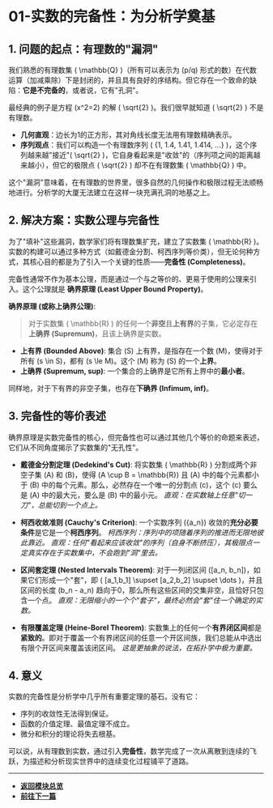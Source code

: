 # 01-实数的完备性：为分析学奠基

## 1. 问题的起点：有理数的"漏洞"

我们熟悉的有理数集 \( \mathbb{Q} \)（所有可以表示为 \(p/q\) 形式的数）在代数运算（加减乘除）下是封闭的，并且具有良好的序结构。但它存在一个致命的缺陷：**它是不完备的**，或者说，它有"孔洞"。

最经典的例子是方程 \(x^2=2\) 的解 \( \sqrt{2} \)。我们很早就知道 \( \sqrt{2} \) 不是有理数。
- **几何直观**：边长为1的正方形，其对角线长度无法用有理数精确表示。
- **序列观点**：我们可以构造一个有理数序列 \( \{1, 1.4, 1.41, 1.414, ...\} \)，这个序列越来越"接近"\( \sqrt{2} \)，它自身看起来是"收敛"的（序列项之间的距离越来越小），但它的极限点 \( \sqrt{2} \) 却不在有理数集 \( \mathbb{Q} \) 中。

这个"漏洞"意味着，在有理数的世界里，很多自然的几何操作和极限过程无法顺畅地进行。分析学的大厦无法建立在这样一块充满孔洞的地基之上。

## 2. 解决方案：实数公理与完备性

为了"填补"这些漏洞，数学家们将有理数集扩充，建立了实数集 \( \mathbb{R} \)。实数的构建可以通过多种方式（如戴德金分割、柯西序列等价类），但无论何种方式，其核心目的都是为了引入一个关键的性质——**完备性 (Completeness)**。

完备性通常不作为基本公理，而是通过一个与之等价的、更易于使用的公理来引入。这个公理就是 **确界原理 (Least Upper Bound Property)**。

**确界原理 (或称上确界公理)**:
> 对于实数集 \( \mathbb{R} \) 的任何一个**非空**且**上有界**的子集，它必定存在**上确界 (Supremum)**，且该上确界是实数。

- **上有界 (Bounded Above)**: 集合 \(S\) 上有界，是指存在一个数 \(M\)，使得对于所有 \(s \in S\)，都有 \(s \le M\)。这个 \(M\) 称为 \(S\) 的一个**上界**。
- **上确界 (Supremum, sup)**: 一个集合的上确界是它所有上界中的**最小者**。

同样地，对于下有界的非空子集，也存在**下确界 (Infimum, inf)**。

## 3. 完备性的等价表述

确界原理是实数完备性的核心，但完备性也可以通过其他几个等价的命题来表述，它们从不同角度揭示了实数集的"无孔性"。

-   **戴德金分割定理 (Dedekind's Cut)**:
    将实数集 \( \mathbb{R} \) 分割成两个非空子集 \(A\) 和 \(B\)，使得 \(A \cup B = \mathbb{R}\) 且 \(A\) 中的每个元素都小于 \(B\) 中的每个元素。那么，必然存在一个唯一的分割点 \(c\)，这个 \(c\) 要么是 \(A\) 中的最大元，要么是 \(B\) 中的最小元。
    *直观：在实数轴上任意"切一刀"，总能切到一个点上。*

-   **柯西收敛准则 (Cauchy's Criterion)**:
    一个实数序列 \(\{a_n\}\) 收敛的**充分必要条件**是它是一个**柯西序列**。
    *柯西序列：序列中的项随着序列的推进而无限地彼此靠近。*
    *直观：任何"看起来应该收敛"的序列（自身不断挤压），其极限点一定真实存在于实数集中，不会跑到"洞"里去。*

-   **区间套定理 (Nested Intervals Theorem)**:
    对于一列闭区间 \([a_n, b_n]\)，如果它们形成一个"套"，即 \( [a_1,b_1] \supset [a_2,b_2] \supset \dots \)，并且区间的长度 \(b_n - a_n\) 趋向于0，那么所有这些区间的交集非空，且恰好只包含一个点。
    *直观：无限缩小的一个个"套子"，最终必然会"套"住一个确定的实数。*

-   **有限覆盖定理 (Heine-Borel Theorem)**:
    实数集上的任何一个**有界闭区间**都是**紧致的**。即对于覆盖一个有界闭区间的任意一个开区间族，我们总能从中选出有限个开区间来覆盖该闭区间。
    *这是更抽象的说法，在拓扑学中极为重要。*

## 4. 意义

实数的完备性是分析学中几乎所有重要定理的基石。没有它：
- 序列的收敛性无法得到保证。
- 函数的介值定理、最值定理不成立。
- 微分和积分的理论将失去根基。

可以说，从有理数到实数，通过引入**完备性**，数学完成了一次从离散到连续的飞跃，为描述和分析现实世界中的连续变化过程铺平了道路。

---

-   **[返回模块总览](./00-模块总览.md)**
-   **[前往下一篇](./02-序列极限.md)** 